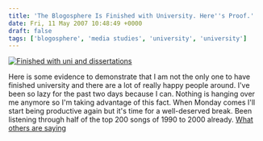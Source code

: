 ```yaml
---
title: 'The Blogosphere Is Finished with University. Here''s Proof.'
date: Fri, 11 May 2007 10:48:49 +0000
draft: false
tags: ['blogosphere', 'media studies', 'university', 'university']
---
```


[![Finished with uni and dissertations](http://www.main-vision.com/richard/blog/wp-content/uploads/2007/05/woohoo.jpg)](http://www.main-vision.com/richard/blog/wp-content/uploads/2007/05/woohoo.jpg "Finished with uni and dissertations")

Here is some evidence to demonstrate that I am not the only one to have finished university and there are a lot of really happy people around. I've been so lazy for the past two days because I can. Nothing is hanging over me anymore so I'm taking advantage of this fact. When Monday comes I'll start being productive again but it's time for a well-deserved break. Been listening through half of the top 200 songs of 1990 to 2000 already. [What others are saying](http://www.blogpulse.com/trend?query1=dissertation+finished&label1=&query2=university+finished&label2=&query3=&label3=&days=60&x=0&y=0)
